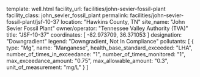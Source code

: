 template: well.html
facility_url: facilities/john-sevier-fossil-plant
facility_class: john_sevier_fossil_plant
permalink: facilities/john-sevier-fossil-plant/jsf-10-37
location: "Hawkins County, TN"
site_name: "John Sevier Fossil Plant"
owner/operator: "Tennessee Valley Authority (TVA)"
title: "JSF-10-37"
coordinates: [
  -82.973709,
  36.371053
]
designation: "Downgradient"
legend: "Downgradient, Not In Compliance"
pollutants: [
  {
  type: "Mg",
  name: "Manganese",
  health_base_standard_exceeded: "LHA",
  number_of_times_in_exceedance: "1",
  number_of_times_monitored: "1",
  max_exceedance_amount: "0.75",
  max_allowable_amount: "0.3",
  unit_of_measurement: "mg/L"
  }
]
